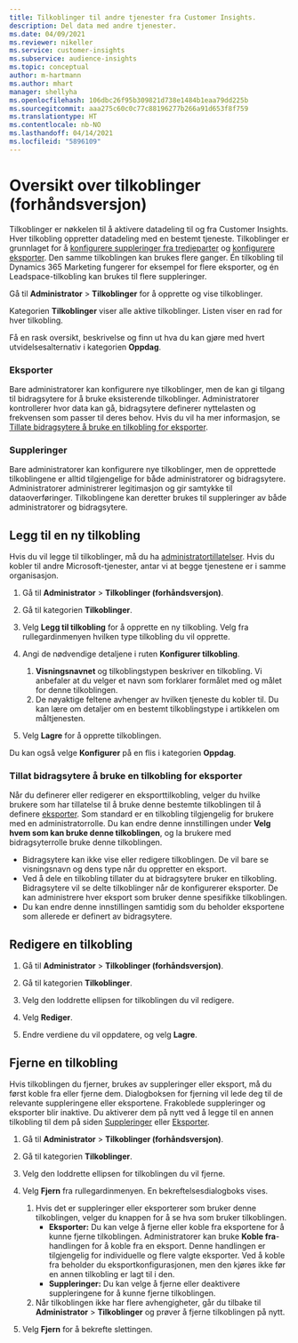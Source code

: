 ```yaml
---
title: Tilkoblinger til andre tjenester fra Customer Insights.
description: Del data med andre tjenester.
ms.date: 04/09/2021
ms.reviewer: nikeller
ms.service: customer-insights
ms.subservice: audience-insights
ms.topic: conceptual
author: m-hartmann
ms.author: mhart
manager: shellyha
ms.openlocfilehash: 106dbc26f95b309821d738e1484b1eaa79dd225b
ms.sourcegitcommit: aaa275c60c0c77c88196277b266a91d653f8f759
ms.translationtype: HT
ms.contentlocale: nb-NO
ms.lasthandoff: 04/14/2021
ms.locfileid: "5896109"
---
```

# <a name="connections-preview-overview"></a>Oversikt over tilkoblinger (forhåndsversjon)

Tilkoblinger er nøkkelen til å aktivere datadeling til og fra Customer Insights. Hver tilkobling oppretter datadeling med en bestemt tjeneste. Tilkoblinger er grunnlaget for å [konfigurere suppleringer fra tredjeparter](enrichment-hub.md) og [konfigurere eksporter](export-destinations.md). Den samme tilkoblingen kan brukes flere ganger. Én tilkobling til Dynamics 365 Marketing fungerer for eksempel for flere eksporter, og én Leadspace-tilkobling kan brukes til flere suppleringer.

Gå til **Administrator** > **Tilkoblinger** for å opprette og vise tilkoblinger.

Kategorien **Tilkoblinger** viser alle aktive tilkoblinger. Listen viser en rad for hver tilkobling. 

Få en rask oversikt, beskrivelse og finn ut hva du kan gjøre med hvert utvidelsesalternativ i kategorien **Oppdag**.

### <a name="exports"></a>Eksporter

Bare administratorer kan konfigurere nye tilkoblinger, men de kan gi tilgang til bidragsytere for å bruke eksisterende tilkoblinger. Administratorer kontrollerer hvor data kan gå, bidragsytere definerer nyttelasten og frekvensen som passer til deres behov. Hvis du vil ha mer informasjon, se [Tillate bidragsytere å bruke en tilkobling for eksporter](#allow-contributors-to-use-a-connection-for-exports).

### <a name="enrichments"></a>Suppleringer

Bare administratorer kan konfigurere nye tilkoblinger, men de opprettede tilkoblingene er alltid tilgjengelige for både administratorer og bidragsytere. Administratorer administrerer legitimasjon og gir samtykke til dataoverføringer. Tilkoblingene kan deretter brukes til suppleringer av både administratorer og bidragsytere.

## <a name="add-a-new-connection"></a>Legg til en ny tilkobling

Hvis du vil legge til tilkoblinger, må du ha [administratortillatelser](permissions.md). Hvis du kobler til andre Microsoft-tjenester, antar vi at begge tjenestene er i samme organisasjon.

1. Gå til **Administrator** > **Tilkoblinger (forhåndsversjon)**.

1. Gå til kategorien **Tilkoblinger**.

1. Velg **Legg til tilkobling** for å opprette en ny tilkobling. Velg fra rullegardinmenyen hvilken type tilkobling du vil opprette.

1. Angi de nødvendige detaljene i ruten **Konfigurer tilkobling**. 
   1. **Visningsnavnet** og tilkoblingstypen beskriver en tilkobling. Vi anbefaler at du velger et navn som forklarer formålet med og målet for denne tilkoblingen.
   1. De nøyaktige feltene avhenger av hvilken tjeneste du kobler til. Du kan lære om detaljer om en bestemt tilkoblingstype i artikkelen om måltjenesten.

1. Velg **Lagre** for å opprette tilkoblingen.

Du kan også velge **Konfigurer** på en flis i kategorien **Oppdag**.

### <a name="allow-contributors-to-use-a-connection-for-exports"></a>Tillat bidragsytere å bruke en tilkobling for eksporter

Når du definerer eller redigerer en eksporttilkobling, velger du hvilke brukere som har tillatelse til å bruke denne bestemte tilkoblingen til å definere [eksporter](export-destinations.md). Som standard er en tilkobling tilgjengelig for brukere med en administratorrolle. Du kan endre denne innstillingen under **Velg hvem som kan bruke denne tilkoblingen**, og la brukere med bidragsyterrolle bruke denne tilkoblingen.

- Bidragsytere kan ikke vise eller redigere tilkoblingen. De vil bare se visningsnavn og dens type når du oppretter en eksport.
- Ved å dele en tilkobling tillater du at bidragsytere bruker en tilkobling. Bidragsytere vil se delte tilkoblinger når de konfigurerer eksporter. De kan administrere hver eksport som bruker denne spesifikke tilkoblingen.
- Du kan endre denne innstillingen samtidig som du beholder eksportene som allerede er definert av bidragsytere.

## <a name="edit-a-connection"></a>Redigere en tilkobling

1. Gå til **Administrator** > **Tilkoblinger (forhåndsversjon)**.

1. Gå til kategorien **Tilkoblinger**.

1. Velg den loddrette ellipsen for tilkoblingen du vil redigere.

1. Velg **Rediger**.

1. Endre verdiene du vil oppdatere, og velg **Lagre**.

## <a name="remove-a-connection"></a>Fjerne en tilkobling

Hvis tilkoblingen du fjerner, brukes av suppleringer eller eksport, må du først koble fra eller fjerne dem. Dialogboksen for fjerning vil lede deg til de relevante suppleringene eller eksportene. Frakoblede suppleringer og eksporter blir inaktive. Du aktiverer dem på nytt ved å legge til en annen tilkobling til dem på siden [Suppleringer](enrichment-hub.md) eller [Eksporter](export-destinations.md).

1. Gå til **Administrator** > **Tilkoblinger (forhåndsversjon)**.

1. Gå til kategorien **Tilkoblinger**.

1. Velg den loddrette ellipsen for tilkoblingen du vil fjerne.

1. Velg **Fjern** fra rullegardinmenyen. En bekreftelsesdialogboks vises.

   1. Hvis det er suppleringer eller eksporterer som bruker denne tilkoblingen, velger du knappen for å se hva som bruker tilkoblingen.
      - **Eksporter:** Du kan velge å fjerne eller koble fra eksportene for å kunne fjerne tilkoblingen. Administratorer kan bruke **Koble fra**-handlingen for å koble fra en eksport. Denne handlingen er tilgjengelig for individuelle og flere valgte eksporter. Ved å koble fra beholder du eksportkonfigurasjonen, men den kjøres ikke før en annen tilkobling er lagt til i den.
      - **Suppleringer:** Du kan velge å fjerne eller deaktivere suppleringene for å kunne fjerne tilkoblingen. 
   1. Når tilkoblingen ikke har flere avhengigheter, går du tilbake til **Administrator** > **Tilkoblinger** og prøver å fjerne tilkoblingen på nytt.

1. Velg **Fjern** for å bekrefte slettingen.

